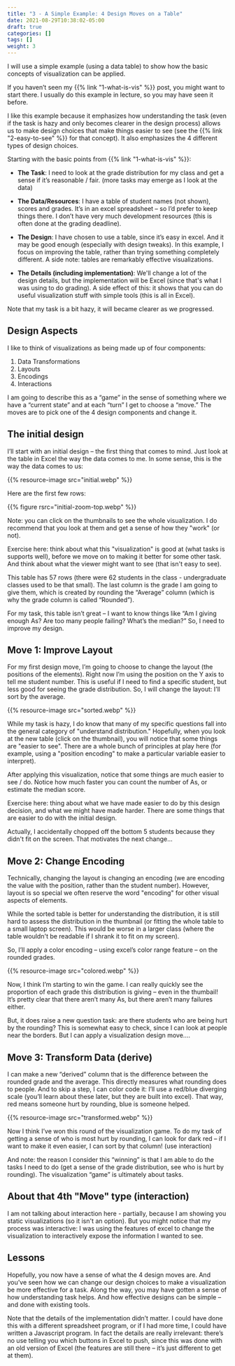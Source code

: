 ```yaml
---
title: "3 - A Simple Example: 4 Design Moves on a Table"
date: 2021-08-29T10:38:02-05:00
draft: true
categories: []
tags: []
weight: 3
---
```


I will use a simple example (using a data table) to show how the basic concepts of visualization can be applied.

<!--more-->

If you haven’t seen my {{% link "1-what-is-vis" %}} post, you might want to start there. I usually do this example in lecture, so you may have seen it before.

I like this example because it emphasizes how understanding the task (even if the task is hazy and only becomes clearer in the design process) allows us to make design choices that make things easier to see (see the {{% link "2-easy-to-see" %}} for that concept). It also emphasizes the 4 different types of design choices.

Starting with the basic points from {{% link "1-what-is-vis" %}}:

+ **The Task**: I need to look at the grade distribution for my class and get a sense if it’s reasonable / fair. (more tasks may emerge as I look at the data)

+ **The Data/Resources**: I have a table of student names (not shown), scores and grades. It’s in an excel spreadsheet – so I’d prefer to keep things there. I don’t have very much development resources (this is often done at the grading deadline).

+ **The Design**: I have chosen to use a table, since it’s easy in excel. And it may be good enough (especially with design tweaks). In this example, I focus on improving the table, rather than trying something completely different. A side note: tables are remarkably effective visualizations.

+ **The Details (including implementation)**: We'll change a lot of the design details, but the implementation will be Excel (since that's what I was using to do grading). A side effect of this: it shows that you can do useful visualization stuff with simple tools (this is all in Excel).

Note that my task is a bit hazy, it will became clearer as we progressed.

## Design Aspects

I like to think of visualizations as being made up of four components:

1. Data Transformations
2. Layouts
3. Encodings
4. Interactions

I am going to describe this as a “game” in the sense of something where we have a “current state” and at each “turn” I get to choose a “move.” The moves are to pick one of the 4 design components and change it.

## The initial design

I’ll start with an initial design – the first thing that comes to mind. Just look at the table in Excel the way the data comes to me. In some sense, this is the way the data comes to us:

{{% resource-image src="initial.webp" %}}

Here are the first few rows:

{{% figure rsrc="initial-zoom-top.webp" %}}

Note: you can click on the thumbnails to see the whole visualization. I do recommend that you look at them and get a sense of how they "work" (or not).

Exercise here: think about what this "visualization" is good at (what tasks is supports well), before we move on to making it better for some other task. And think about what the viewer might want to see (that isn't easy to see).

This table has 57 rows (there were 62 students in the class - undergraduate classes used to be that small). The last column is the grade I am going to give them, which is created by rounding the “Average” column (which is why the grade column is called “Rounded”).

For my task, this table isn’t great – I want to know things like “Am I giving enough As? Are too many people failing? What’s the median?” So, I need to improve my design.

## Move 1: Improve Layout

For my first design move, I’m going to choose to change the layout (the positions of the elements). Right now I’m using the position on the Y axis to tell me student number. This is useful if I need to find a specific student, but less good for seeing the grade distribution. So, I will change the layout: I’ll sort by the average.

{{% resource-image src="sorted.webp" %}}

While my task is hazy, I do know that many of my specific questions fall into the general category of "understand distribution." Hopefully, when you look at the new table (click on the thumbnail), you will notice that some things are "easier to see". There are a whole bunch of principles at play here (for example, using a "position encoding" to make a particular variable easier to interpret).

After applying this visualization, notice that some things are much easier to see / do. Notice how much faster you can count the number of As, or estimate the median score.

Exercise here: thing about what we have made easier to do by this design decision, and what we might have made harder. There are some things that are easier to do with the initial design.

Actually, I accidentally chopped off the bottom 5 students because they didn't fit on the screen. That motivates the next change...

## Move 2: Change Encoding

Technically, changing the layout is changing an encoding (we are encoding the value with the position, rather than the student number). However, layout is so special we often reserve the word "encoding" for other visual aspects of elements.

While the sorted table is better for understanding the distribution, it is still hard to assess the distribution in the thumbnail (or fitting the whole table to a small laptop screen). This would be worse in a larger class (where the table wouldn't be readable if I shrank it to fit on my screen).

So, I’ll apply a color encoding – using excel’s color range feature – on the rounded grades.

{{% resource-image src="colored.webp" %}}

Now, I think I’m starting to win the game. I can really quickly see the proportion of each grade this distribution is giving – even in the thumbail! It’s pretty clear that there aren’t many As, but there aren’t many failures either.

But, it does raise a new question task: are there students who are being hurt by the rounding? This is somewhat easy to check, since I can look at people near the borders. But I can apply a visualization design move….

## Move 3: Transform Data (derive)

I can make a new “derived” column that is the difference between the rounded grade and the average. This directly measures what rounding does to people. And to skip a step, I can color code it: I’ll use a red/blue diverging scale (you’ll learn about these later, but they are built into excel). That way, red means someone hurt by rounding, blue is someone helped.

{{% resource-image src="transformed.webp" %}}

Now I think I’ve won this round of the visualization game. To do my task of getting a sense of who is most hurt by rounding, I can look for dark red – if I want to make it even easier, I can sort by that column! (use interaction)

And note: the reason I consider this “winning” is that I am able to do the tasks I need to do (get a sense of the grade distribution, see who is hurt by rounding). The visualization “game” is ultimately about tasks.

## About that 4th "Move" type (interaction)

I am not talking about interaction here - partially, because I am showing you static visualizations (so it isn't an option). But you might notice that my process was interactive: I was using the features of excel to change the visualization to interactively expose the information I wanted to see.

## Lessons

Hopefully, you now have a sense of what the 4 design moves are. And you’ve seen how we can change our design choices to make a visualization be more effective for a task. Along the way, you may have gotten a sense of how understanding task helps. And how effective designs can be simple – and done with existing tools.

Note that the details of the implementation didn’t matter. I could have done this with a different spreadsheet program, or if I had more time, I could have written a Javascript program. In fact the details are really irrelevant: there’s no use telling you which buttons in Excel to push, since this was done with an old version of Excel (the features are still there – it’s just different to get at them).
